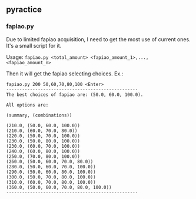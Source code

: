 ## pyractice


### fapiao.py

Due to limited fapiao acquisition, I need to get the most use of current ones. It's a small script for it.

Usage:
```fapiao.py <total_amount> <fapiao_amount_1>,...,<fapiao_amount_n>```

Then it will get the fapiao selecting choices. Ex.:  
```
fapiao.py 200 50,60,70,80,100 <Enter>
--------------------------------------------------
The best choices of fapiao are: (50.0, 60.0, 100.0).

All options are:

(summary, (combinations))

(210.0, (50.0, 60.0, 100.0))
(210.0, (60.0, 70.0, 80.0))
(220.0, (50.0, 70.0, 100.0))
(230.0, (50.0, 80.0, 100.0))
(230.0, (60.0, 70.0, 100.0))
(240.0, (60.0, 80.0, 100.0))
(250.0, (70.0, 80.0, 100.0))
(260.0, (50.0, 60.0, 70.0, 80.0))
(280.0, (50.0, 60.0, 70.0, 100.0))
(290.0, (50.0, 60.0, 80.0, 100.0))
(300.0, (50.0, 70.0, 80.0, 100.0))
(310.0, (60.0, 70.0, 80.0, 100.0))
(360.0, (50.0, 60.0, 70.0, 80.0, 100.0))
--------------------------------------------------
```
